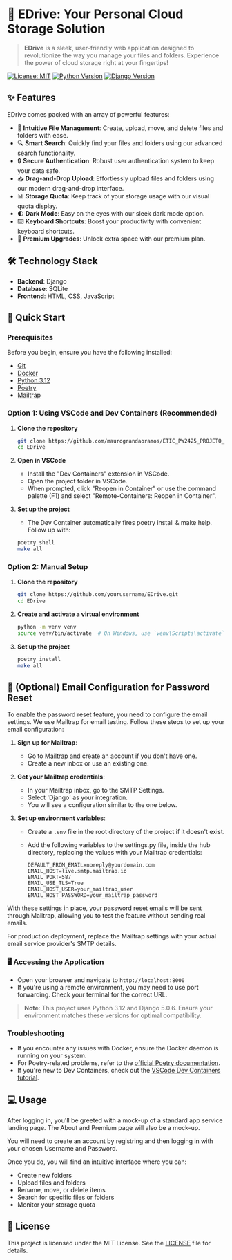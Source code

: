 # 🚀 EDrive: Your Personal Cloud Storage Solution

> **EDrive** is a sleek, user-friendly web application designed to revolutionize the way you manage your files and folders. Experience the power of cloud storage right at your fingertips!

[![License: MIT](https://img.shields.io/badge/License-MIT-yellow.svg)](https://opensource.org/licenses/MIT)
[![Python Version](https://img.shields.io/badge/python-3.8%2B-blue)](https://www.python.org/downloads/)
[![Django Version](https://img.shields.io/badge/django-3.2%2B-green)](https://www.djangoproject.com/)

## ✨ Features

EDrive comes packed with an array of powerful features:

- 📁 **Intuitive File Management**: Create, upload, move, and delete files and folders with ease.
- 🔍 **Smart Search**: Quickly find your files and folders using our advanced search functionality.
- 🔒 **Secure Authentication**: Robust user authentication system to keep your data safe.
- 📥 **Drag-and-Drop Upload**: Effortlessly upload files and folders using our modern drag-and-drop interface.
- 📊 **Storage Quota**: Keep track of your storage usage with our visual quota display.
- 🌓 **Dark Mode**: Easy on the eyes with our sleek dark mode option.
- ⌨️ **Keyboard Shortcuts**: Boost your productivity with convenient keyboard shortcuts.
- 💼 **Premium Upgrades**: Unlock extra space with our premium plan.

## 🛠️ Technology Stack

- **Backend**: Django
- **Database**: SQLite
- **Frontend**: HTML, CSS, JavaScript

## 🚀 Quick Start

### Prerequisites

Before you begin, ensure you have the following installed:
- [Git](https://git-scm.com/)
- [Docker](https://www.docker.com/get-started)
- [Python 3.12](https://www.python.org/downloads/)
- [Poetry](https://python-poetry.org/docs/#installation)
- [Mailtrap](https://mailtrap.io/)

### Option 1: Using VSCode and Dev Containers (Recommended)

1. **Clone the repository**
   ```bash
   git clone https://github.com/maurograndaoramos/ETIC_PW2425_PROJETO_I.git
   cd EDrive
   ```

2. **Open in VSCode**
   - Install the "Dev Containers" extension in VSCode.
   - Open the project folder in VSCode.
   - When prompted, click "Reopen in Container" or use the command palette (F1) and select "Remote-Containers: Reopen in Container".

3. **Set up the project**
   - The Dev Container automatically fires poetry install & make help. Follow up with:
   ```bash
   poetry shell
   make all
   ```

### Option 2: Manual Setup

1. **Clone the repository**
   ```bash
   git clone https://github.com/yourusername/EDrive.git
   cd EDrive
   ```

2. **Create and activate a virtual environment**
   ```bash
   python -m venv venv
   source venv/bin/activate  # On Windows, use `venv\Scripts\activate`
   ```

3. **Set up the project**
   ```bash
   poetry install
   make all
   ```

## 📧 (Optional) Email Configuration for Password Reset

To enable the password reset feature, you need to configure the email settings. We use Mailtrap for email testing. Follow these steps to set up your email configuration:

1. **Sign up for Mailtrap**:
   - Go to [Mailtrap](https://mailtrap.io/) and create an account if you don't have one.
   - Create a new inbox or use an existing one.

2. **Get your Mailtrap credentials**:
   - In your Mailtrap inbox, go to the SMTP Settings.
   - Select 'Django' as your integration.
   - You will see a configuration similar to the one below.

3. **Set up environment variables**:
   - Create a `.env` file in the root directory of the project if it doesn't exist.
   - Add the following variables to the settings.py file, inside the hub directory, replacing the values with your Mailtrap credentials:

     ```
     DEFAULT_FROM_EMAIL=noreply@yourdomain.com
     EMAIL_HOST=live.smtp.mailtrap.io
     EMAIL_PORT=587
     EMAIL_USE_TLS=True
     EMAIL_HOST_USER=your_mailtrap_user
     EMAIL_HOST_PASSWORD=your_mailtrap_password
     ```

With these settings in place, your password reset emails will be sent through Mailtrap, allowing you to test the feature without sending real emails.

For production deployment, replace the Mailtrap settings with your actual email service provider's SMTP details.

### 🖥️ Accessing the Application

- Open your browser and navigate to `http://localhost:8000`
- If you're using a remote environment, you may need to use port forwarding. Check your terminal for the correct URL.

> **Note**: This project uses Python 3.12 and Django 5.0.6. Ensure your environment matches these versions for optimal compatibility.

### Troubleshooting

- If you encounter any issues with Docker, ensure the Docker daemon is running on your system.
- For Poetry-related problems, refer to the [official Poetry documentation](https://python-poetry.org/docs/).
- If you're new to Dev Containers, check out the [VSCode Dev Containers tutorial](https://code.visualstudio.com/docs/remote/containers-tutorial).

## 💻 Usage

After logging in, you'll be greeted with a mock-up of a standard app service landing page. The About and Premium page will also be a mock-up.

You will need to create an account by registring and then logging in with your chosen Username and Password.

Once you do, you will find an intuitive interface where you can:

- Create new folders
- Upload files and folders
- Rename, move, or delete items
- Search for specific files or folders
- Monitor your storage quota


## 📜 License

This project is licensed under the MIT License. See the [LICENSE](LICENSE) file for details.

